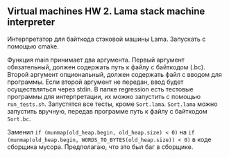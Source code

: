 ## Virtual machines HW 2. Lama stack machine interpreter

Интерпретатор для байткода стэковой машины Lama. Запускать с помощью cmake. 

Функция main принимает два аргумента. Первый аргумент обязательный, должен содержать путь к файлу с байткодом (.bc). 
Второй аргумент опциональный, должен содержать файл с вводом для программы. Если второй аргумент не передан, ввод будет 
осуществляться через stdin. В папке regression есть тестовые программы для интерпретации, их можно запустить с помощью 
`run_tests.sh`. Запустятся все тесты, кроме `Sort.lama`. `Sort.lama` можно запустить вручную, передав программе путь к 
файлу с байткодом `Sort.bc`.

Заменил `if (munmap(old_heap.begin, old_heap.size) < 0)` на `if (munmap(old_heap.begin, WORDS_TO_BYTES(old_heap.size)) < 0)`
в коде сборщика мусора. Предполагаю, что это был баг в сборщике.